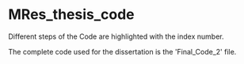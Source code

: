 # MRes_thesis_code

Different steps of the Code are highlighted with the index number. 

The complete code used for the dissertation is the 'Final_Code_2' file. 
